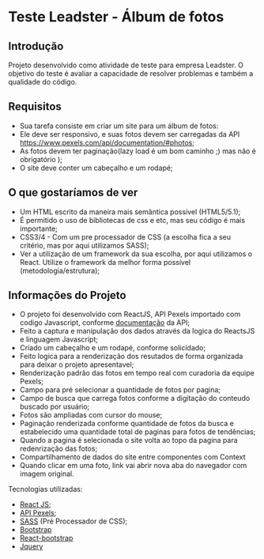 # **Teste Leadster - Álbum de fotos**

## Introdução

Projeto desenvolvido como atividade de teste para empresa Leadster.
O objetivo do teste é avaliar a capacidade de resolver problemas e também a qualidade do código.

## Requisitos

- Sua tarefa consiste em criar um site para um álbum de fotos​: 
- Ele deve ser responsivo, e suas fotos devem ser carregadas da API https://www.pexels.com/api/documentation/#photos;
- As fotos devem ter paginação(lazy load é um bom caminho ;) mas não é obrigatório );
- O site deve conter um cabeçalho e um rodapé;

## O que gostaríamos de ver

- Um HTML escrito da maneira mais semântica possível (HTML5/5.1);
- É permitido o uso de bibliotecas de css e etc, mas seu código é mais importante;
- CSS3/4 - Com um pre processador de CSS (a escolha fica a seu critério, mas por aqui utilizamos SASS);
- Ver a utilização de um framework da sua escolha, por aqui utilizamos o React. Utilize o framework da melhor forma possível (metodologia/estrutura);

## Informações do Projeto

- O projeto foi desenvolvido com ReactJS, API Pexels importado com codigo Javascript, conforme [documentação](https://www.pexels.com/api/documentation/#photos) da API;
- Feito a captura e manipulação dos dados através da logica do ReactsJS e linguagem Javascript;
- Criado um cabeçalho e um rodapé, conforme solicidado;
- Feito logica para a renderização dos resutados de forma organizada para deixar o projeto apresentavel;
- Renderização padrão das fotos em tempo real com curadoria da equipe Pexels;
- Campo para pré selecionar a quantidade de fotos por pagina;
- Campo de busca que carrega fotos conforme a digitação do conteudo buscado por usuário;
- Fotos são ampliadas com cursor do mouse;
- Paginação renderizada conforme quantidade de fotos da busca e estabelecido uma quantidade total de paginas para fotos de tendências;
- Quando a pagina é selecionada o site volta ao topo da pagina para redenrização das fotos;
- Compartilhamento de dados do site entre componentes com Context
- Quando clicar em uma foto, link vai abrir nova aba do navegador com imagem original.

Tecnologias utilizadas:

- [React JS](https://reactjs.org/);
- [API Pexels](https://www.pexels.com/api/);
- [SASS](https://sass-lang.com/) (Pré Processador de CSS);
- [Bootstrap](https://getbootstrap.com/)
- [React-bootstrap](https://react-bootstrap.github.io/)
- [Jquery](https://jquery.com/)